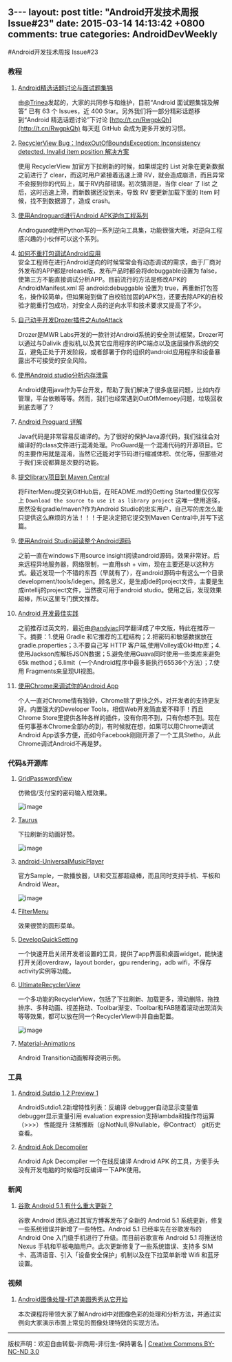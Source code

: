 3---
layout: post
title: "Android开发技术周报 Issue#23"
date: 2015-03-14 14:13:42 +0800
comments: true
categories: AndroidDevWeekly
---

#Android开发技术周报 Issue#23

### 教程

1. [Android精选话题讨论与面试题集锦](https://github.com/android-cn/interview-questions)

	由[@Trinea](http://weibo.com/trinea?nick=Trinea)发起的，大家的共同参与和维护，目前“Android 面试题集锦及解答” 已有 63 个 Issues，近 400 Star。另外我们将一部分精彩话题移到“Android 精选话题讨论”下讨论 [http://t.cn/RwgpkQh](http://t.cn/RwgpkQh) 每天逛 GitHub 会成为更多开发的习惯。

1. [RecyclerView Bug：IndexOutOfBoundsException: Inconsistency detected. Invalid item position 解决方案](http://drakeet.me/recyclerview-bug-indexoutofboundsexception-inconsistency-detected-invalid-item-position-solution)

	使用 RecyclerView 加官方下拉刷新的时候，如果绑定的 List 对象在更新数据之前进行了 clear，而这时用户紧接着迅速上滑 RV，就会造成崩溃，而且异常不会报到你的代码上，属于RV内部错误。初次猜测是，当你 clear 了 list 之后，这时迅速上滑，而新数据还没到来，导致 RV 要更新加载下面的 Item 时候，找不到数据源了，造成 crash。

1. [使用Androguard进行Android APK逆向工程系列](http://www.technotalkative.com/part-1-reverse-engineering-using-androguard/)
	
	Androguard使用Python写的一系列逆向工具集，功能很强大哦，对逆向工程感兴趣的小伙伴可以这个系列。
	
1. [如何不重打包调试Android应用](http://appscan.360.cn/blog/?p=73)	
	安全工程师在进行Android逆向的时候常常会有动态调试的需求，由于厂商对外发布的APP都是release版，发布产品时都会将debuggable设置为 false，使第三方不能直接调试分析APP。目前流行的方法是修改APK的 AndroidManifest.xml 将 android:debuggable 设置为 true，再重新打包签名，操作较简单，但如果碰到做了自校验加固的APK包，还要去除APK的自校验才能重打包成功，对安全人员的逆向水平和技术要求又提高了不少。
		
1. [自己动手开发Drozer插件之AutoAttack](http://appscan.360.cn/blog/?p=45)

	Drozer是MWR Labs开发的一款针对Android系统的安全测试框架。Drozer可以通过与Dalivik 虚拟机,以及其它应用程序的IPC端点以及底层操作系统的交互，避免正处于开发阶段，或者部署于你的组织的android应用程序和设备暴露出不可接受的安全风险。

1. [使用Android studio分析内存泄露](http://www.jianshu.com/p/c49f778e7acf?utm_campaign=maleskine&utm_content=note&utm_medium=writer_share&utm_source=weibo)

	Android使用java作为平台开发，帮助了我们解决了很多底层问题，比如内存管理，平台依赖等等。然而，我们也经常遇到OutOfMemoey问题，垃圾回收到底去哪了？

1. [Android Proguard 详解](http://blog.csdn.net/banketree/article/details/41928175)

	Java代码是非常容易反编译的。为了很好的保护Java源代码，我们往往会对编译好的class文件进行混淆处理。ProGuard是一个混淆代码的开源项目。它的主要作用就是混淆，当然它还能对字节码进行缩减体积、优化等，但那些对于我们来说都算是次要的功能。

1. [提交library项目到 Maven Central](http://linroid.com/2015/03/13/upload-android-library-to-moven-central/)

	将FilterMenu提交到GitHub后，在README.md的Getting Started里仅仅写上 `Download the source to use it as library project` 这唯一使用途径，居然没有gradle/maven?作为Android Studio的忠实用户，自己写的库怎么能只提供这么麻烦的方法！！！于是决定把它提交到Maven Central中,并写下这篇。

1. [使用Android Studio阅读整个Android源码](http://www.cnblogs.com/qianxudetianxia/p/3721202.html)

	之前一直在windows下用source insight阅读android源码，效果非常好。后来远程异地服务器，网络限制，一直用ssh + vim，现在主要还是以这种方式。最近发现一个不错的东西（早就有了），在android源码中有这么一个目录development/tools/idegen。顾名思义，是生成ide的project文件，主要是生成intellij的project文件，当然夜可用于android studio。使用之后，发现效果超棒，所以这里专门撰文推荐。

1. [Android 开发最佳实践](https://github.com/futurice/android-best-practices/blob/master/translations/Chinese/README.cn.md)

	之前推荐过英文的，最近由[@andyiac](https://github.com/andyiac)同学翻译成了中文版，特此在推荐一下。摘要：1.使用 Gradle 和它推荐的工程结构；2.把密码和敏感数据放在gradle.properties；3.不要自己写 HTTP 客户端,使用Volley或OkHttp库；4.使用Jackson库解析JSON数据；5.避免使用Guava同时使用一些类库来避免65k method；6.limit（一个Android程序中最多能执行65536个方法）；7.使用 Fragments来呈现UI视图。

1. [使用Chrome来调试你的Android App](http://stormzhang.com/android/2015/03/05/android-debug-use-chrome/)

	个人一直对Chrome情有独钟，Chrome除了更快之外，对开发者的支持更友好。内置强大的Developer Tools，相信Web开发简直爱不释手！而且Chrome Store里提供各种各样的插件，没有你用不到，只有你想不到。现在任何事基本Chrome全部办的到，有时候就在想，如果可以用Chrome调试Android App该多方便，而如今Facebook刚刚开源了一个工具Stetho，从此Chrome调试Android不再是梦。

### 代码&开源库

1. [GridPasswordView](https://github.com/Jungerr/GridPasswordView)

	仿微信/支付宝的密码输入框效果。
	
	![image](https://camo.githubusercontent.com/2518e5bbafa0db8e9785488b80d08c7e05387a03/687474703a2f2f6a756e676572722e71696e6975646e2e636f6d2f6465766963652d323031352d30332d31342d3138333833352e676966)
	
1. [Taurus](https://github.com/Yalantis/Taurus)

	下拉刷新的动画好赞。
	
	![image](https://camo.githubusercontent.com/3a24e22eb3f8338573dba0701c089c12f6b70f11/68747470733a2f2f6431337961637572716a676172612e636c6f756466726f6e742e6e65742f75736572732f3132353035362f73637265656e73686f74732f313632333133312f746f7572732d70756c6c2d616972706c616e655f322d322d332e676966)
	
1. [android-UniversalMusicPlayer](https://github.com/googlesamples/android-UniversalMusicPlayer)

	官方Sample，一款播放器，UI和交互都超级棒，而且同时支持手机、平板和Android Wear。

	![image](https://raw.githubusercontent.com/googlesamples/android-UniversalMusicPlayer/master/screenshots/phone.png)

1. [FilterMenu](https://github.com/linroid/FilterMenu)

	效果很赞的圆形菜单。

1. [DevelopQuickSetting](https://github.com/kyze8439690/DevelopQuickSetting)

	一个快速开启关闭开发者设置的工具，提供了app界面和桌面widget，能快速打开关闭overdraw，layout border，gpu rendering，adb wifi，不保存activity实例等功能。
	
1. [UltimateRecyclerView](https://github.com/cymcsg/UltimateRecyclerView)
	
	一个多功能的RecyclerView，包括了下拉刷新、加载更多，滑动删除，拖拽排序、多种动画、视差拖动、Toolbar渐变、Toolbar和FAB随着滚动出现消失等等效果，都可以放在同一个RecyclerVIew中并自由配置。
	
	![image](https://camo.githubusercontent.com/4b0825141b2be977b93facf8879567e3e4da4ca9/68747470733a2f2f627974656275636b65742e6f72672f6d61727368616c6368656e2f696d616765732f7261772f663437393439373464386465373161623164306630656664646461353536646637653739326466322f756c74696d61746572656379636c6572766965772f756c74696d6174655f72656379636c657276696577312e676966)	
	
1. [Material-Animations](https://github.com/lgvalle/Material-Animations)

	Android Transition动画解释说明示例。
	
### 工具	 

1. [Android Sutdio 1.2 Preview 1](http://www.androiddevtools.cn/#android-studio)

	AndroidSutdio1.2新增特性列表：反编译 debugger自动显示变量值 debugger显示变量引用 evaluation expression支持lambda和操作符运算（>>>） 性能提升 注解推断（@NotNull,@Nullable，@Contract） git历史查看。

1. [Android Apk Decompiler](http://www.decompileandroid.com)

	Android Apk Decompiler 一个在线反编译 Android APK 的工具，方便手头没有开发电脑的时候临时反编译一下APK使用。

### 新闻

1. [谷歌 Android 5.1 有什么重大更新？](http://tech2ipo.com/96327?utm_source=sinaweibo&utm_medium=sinaweibo_AD&utm_campaign=weibo)

	谷歌 Android 团队通过其官方博客发布了全新的 Android 5.1 系统更新，修复一些系统错误并新增了一些特性。Android 5.1 已经率先在谷歌发布的 Android One 入门级手机进行了升级。而目前谷歌宣布 Android 5.1 将推送给 Nexus 手机和平板电脑用户。此次更新修复了一些系统错误、支持多 SIM 卡、高清语音、引入「设备安全保护」机制以及在下拉菜单新增 Wifi 和蓝牙设置。
	
### 视频

1. [Android图像处理-打造美图秀秀从它开始](http://www.imooc.com/view/302)

	本次课程将带领大家了解Android中对图像色彩的处理和分析方法，并通过实例向大家演示市面上常见的图像处理特效的实现方法。
			
----
版权声明：欢迎自由转载-非商用-非衍生-保持署名 | [Creative Commons BY-NC-ND 3.0](http://creativecommons.org/licenses/by-nc-nd/3.0/deed.zh)